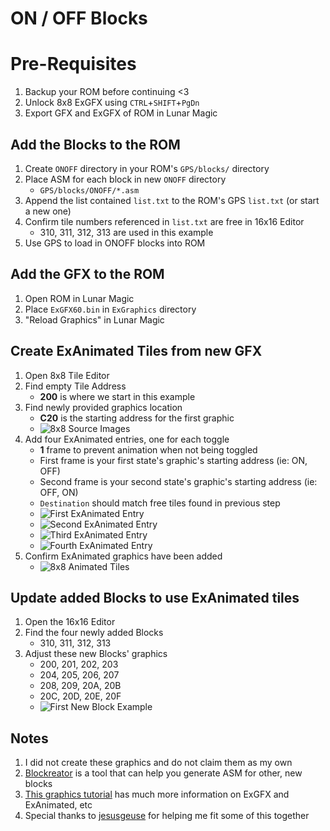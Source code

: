 # ON / OFF Blocks

# Pre-Requisites
1. Backup your ROM before continuing <3
1. Unlock 8x8 ExGFX using `CTRL`+`SHIFT`+`PgDn`
1. Export GFX and ExGFX of ROM in Lunar Magic


## Add the Blocks to the ROM
1. Create `ONOFF` directory in your ROM's `GPS/blocks/` directory
1. Place ASM for each block in new `ONOFF` directory
    * `GPS/blocks/ONOFF/*.asm`
1. Append the list contained `list.txt` to the ROM's GPS `list.txt` (or start a new one)
1. Confirm tile numbers referenced in `list.txt` are free in 16x16 Editor
    * 310, 311, 312, 313 are used in this example
1. Use GPS to load in ONOFF blocks into ROM


## Add the GFX to the ROM
1. Open ROM in Lunar Magic
1. Place `ExGFX60.bin` in `ExGraphics` directory
1. "Reload Graphics" in Lunar Magic


## Create ExAnimated Tiles from new GFX
1. Open 8x8 Tile Editor
1. Find empty Tile Address
    * **200** is where we start in this example
1. Find newly provided graphics location
    * **C20** is the starting address for the first graphic
    * ![8x8 Source Images](docs/8x8-Source.png)
1. Add four ExAnimated entries, one for each toggle
    * **1** frame to prevent animation when not being toggled
    * First frame is  your first state's graphic's starting address (ie: ON, OFF)
    * Second frame is your second state's graphic's starting address (ie: OFF, ON)
    * `Destination` should match free tiles found in previous step
    * ![First ExAnimated Entry](docs/ExAnimated-01.png)
    * ![Second ExAnimated Entry](docs/ExAnimated-02.png)
    * ![Third ExAnimated Entry](docs/ExAnimated-03.png)
    * ![Fourth ExAnimated Entry](docs/ExAnimated-04.png)
1. Confirm ExAnimated graphics have been added
    * ![8x8 Animated Tiles](docs/8x8-Results.png)


## Update added Blocks to use ExAnimated tiles
1. Open the 16x16 Editor
1. Find the four newly added Blocks
    * 310, 311, 312, 313
1. Adjust these new Blocks' graphics
    * 200, 201, 202, 203
    * 204, 205, 206, 207
    * 208, 209, 20A, 20B
    * 20C, 20D, 20E, 20F
    * ![First New Block Example](docs/16x16.png)




## Notes

1. I did not create these graphics and do not claim them as my own
1. [Blockreator] is a tool that can help you generate ASM for other, new blocks
1. [This graphics tutorial][gfxtut] has much more information on ExGFX and ExAnimated, etc
1. Special thanks to [jesusgeuse] for helping me fit some of this together


[Blockreator]: https://www.smwcentral.net/?p=section&a=details&id=20129
[gfxtut]: https://www.smwcentral.net/?p=viewthread&t=77300#part3
[jesusgeuse]: https://twitch.tv/jesusgeuse
